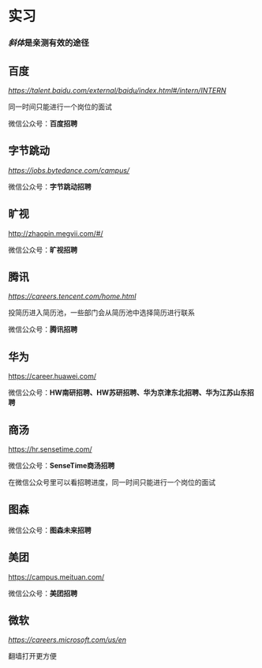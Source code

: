 # 实习

### *斜体*是亲测有效的途径

## 百度

*https://talent.baidu.com/external/baidu/index.html#/intern/INTERN*

同一时间只能进行一个岗位的面试

微信公众号：**百度招聘**

## 字节跳动

*https://jobs.bytedance.com/campus/*

微信公众号：**字节跳动招聘**

## 旷视

http://zhaopin.megvii.com/#/

微信公众号：**旷视招聘**

## 腾讯

*https://careers.tencent.com/home.html*

投简历进入简历池，一些部门会从简历池中选择简历进行联系

微信公众号：**腾讯招聘**

## 华为

https://career.huawei.com/

微信公众号：**HW南研招聘、HW苏研招聘、华为京津东北招聘、华为江苏山东招聘**

## 商汤

https://hr.sensetime.com/

微信公众号：**SenseTime商汤招聘**

在微信公众号里可以看招聘进度，同一时间只能进行一个岗位的面试

## 图森

微信公众号：**图森未来招聘**

## 美团

https://campus.meituan.com/

微信公众号：**美团招聘**

## 微软

*https://careers.microsoft.com/us/en*

翻墙打开更方便

